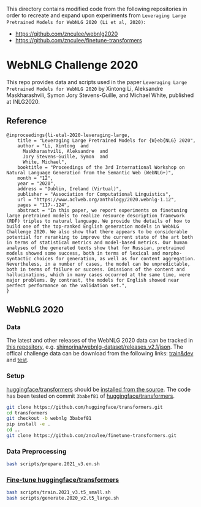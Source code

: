This directory contains modified code from the following repositories in order to recreate and expand upon experiments from `Leveraging Large Pretrained Models for WebNLG 2020 (Li et al, 2020)`:
- https://github.com/znculee/webnlg2020
- https://github.com/znculee/finetune-transformers

<h1>WebNLG Challenge 2020</h1>

This repo provides data and scripts used in the paper `Leveraging Large Pretrained Models for WebNLG 2020` by Xintong Li, Aleksandre Maskharashvili, Symon Jory Stevens-Guille, and Michael White, published at INLG2020.

## Reference

```
@inproceedings{li-etal-2020-leveraging-large,
    title = "Leveraging Large Pretrained Models for {W}eb{NLG} 2020",
    author = "Li, Xintong  and
      Maskharashvili, Aleksandre  and
      Jory Stevens-Guille, Symon  and
      White, Michael",
    booktitle = "Proceedings of the 3rd International Workshop on Natural Language Generation from the Semantic Web (WebNLG+)",
    month = "12",
    year = "2020",
    address = "Dublin, Ireland (Virtual)",
    publisher = "Association for Computational Linguistics",
    url = "https://www.aclweb.org/anthology/2020.webnlg-1.12",
    pages = "117--124",
    abstract = "In this paper, we report experiments on finetuning large pretrained models to realize resource description framework (RDF) triples to natural language. We provide the details of how to build one of the top-ranked English generation models in WebNLG Challenge 2020. We also show that there appears to be considerable potential for reranking to improve the current state of the art both in terms of statistical metrics and model-based metrics. Our human analyses of the generated texts show that for Russian, pretrained models showed some success, both in terms of lexical and morpho-syntactic choices for generation, as well as for content aggregation. Nevertheless, in a number of cases, the model can be unpredictable, both in terms of failure or success. Omissions of the content and hallucinations, which in many cases occurred at the same time, were major problems. By contrast, the models for English showed near perfect performance on the validation set.",
}
```

## WebNLG 2020

### Data

The latest and other releases of the WebNLG 2020 data can be tracked in [this repository](https://gitlab.com/shimorina/webnlg-dataset), e.g. [shimorina/webnlg-dataset/releases_v2.1/json](https://gitlab.com/shimorina/webnlg-dataset/-/tree/master/release_v2.1/json).
The offical challenge data can be download from the following links:
[train&dev](https://webnlg-challenge.loria.fr/files/challenge2020_train_dev_v2.zip) and
[test](https://webnlg-challenge.loria.fr/files/rdf-to-text-generation-test-data-without-refs.zip).

### Setup

[huggingface/transformers](https://github.com/huggingface/transformers) should be [installed from the source](https://huggingface.co/transformers/installation.html#installing-from-source).
The code has been tested on commit `3babef81` of [huggingface/transformers](https://github.com/huggingface/transformers).

```bash
git clone https://github.com/huggingface/transformers.git
cd transformers
git checkout -b webnlg 3babef81
pip install -e .
cd ..
git clone https://github.com/znculee/finetune-transformers.git
```

### Data Preprocessing

```bash
bash scripts/prepare.2021_v3.en.sh
```

### [Fine-tune huggingface/transformers](https://github.com/znculee/finetune-transformers)

```bash
bash scripts/train.2021_v3.t5_small.sh
bash scripts/generate.2020_v2.t5_large.sh
```
